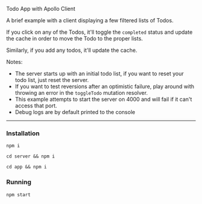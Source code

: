 Todo App with Apollo Client

A brief example with a client displaying a few filtered lists of Todos.

If you click on any of the Todos, it'll toggle the ```completed``` status and update the cache in order to move the Todo to the proper lists.

Similarly, if you add any todos, it'll update the cache.

Notes:
- The server starts up with an initial todo list, if you want to reset your todo list, just reset the server.
- If you want to test reversions after an optimistic failure, play around with throwing an error in the ```toggleTodo``` mutation resolver.
- This example attempts to start the server on 4000 and will fail if it can't access that port.
- Debug logs are by default printed to the console

---

### Installation
```
npm i
```
```
cd server && npm i
```
```
cd app && npm i
```

### Running
```
npm start
```
